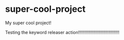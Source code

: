 # super-cool-project
My super cool project!

Testing the keyword releaser action!!!!!!!!!!!!!!!!!!!!!!!!!!!!!!!!!


